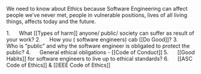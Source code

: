 We need to know about Ethics because Software Engineering can affect people we’ve never met, people in vulnerable positions, lives of all living things, affects today and the future.

1.      What [[Types of harm]] anyone/ public/ society can suffer as result of your work?
2.      How you ( software engineers) cab [[Do Good]]?
3.      Who is “public” and why the software engineer is obligated to protect the public?
4.      General ethical obligations - [[Code of Conduct]]
5.      [[Good Habits]] for software engineers to live up to ethical standards?
6.      [[ASC Code of Ethics]] & [[IEEE Code of Ethics]]